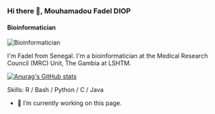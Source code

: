 ### Hi there 👋, Mouhamadou Fadel DIOP
#### Bioinformatician

![Bioinformatician](https://arturssmirnovs.github.io/github-profile-readme-generator/images/banner.png)

I'm Fadel from Senegal. I'm a bioinformatician at the Medical Research Council (MRC) Unit, The Gambia at LSHTM.

[![Anurag's GitHub stats](https://github-readme-stats.vercel.app/api?username=mfdiop)](https://github.com/anuraghazra/github-readme-stats)

Skills: R / Bash / Python / C / Java

- 🔭 I’m currently working on this page. 




